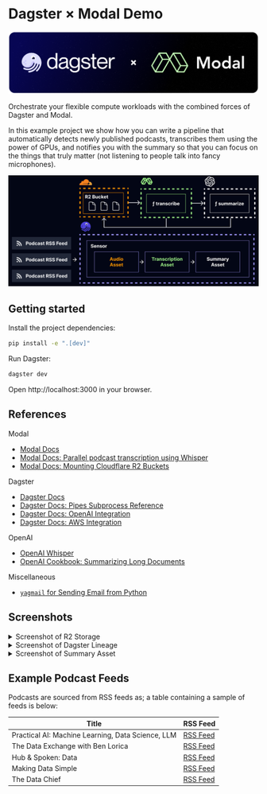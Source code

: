 # Dagster × Modal Demo

![Dagster Modal Banner](_static/dagster-modal-banner.png)

Orchestrate your flexible compute workloads with the combined forces of Dagster and Modal.

In this example project we show how you can write a pipeline that automatically detects newly
published podcasts, transcribes them using the power of GPUs, and notifies you with the summary so
that you can focus on the things that truly matter (not listening to people talk into fancy
microphones).

![Architecture Diagram](_static/architecture-diagram.png)

## Getting started

Install the project dependencies:

```sh
pip install -e ".[dev]"
```

Run Dagster:

```sh
dagster dev
```

Open http://localhost:3000 in your browser.

## References


Modal
- [Modal Docs](https://modal.com/docs)
- [Modal Docs: Parallel podcast transcription using Whisper](https://modal.com/docs/examples/whisper-transcriber#example-parallel-podcast-transcription-using-whisper)
- [Modal Docs: Mounting Cloudflare R2 Buckets](https://modal.com/docs/guide/cloud-bucket-mounts#mounting-cloudflare-r2-buckets)

Dagster
- [Dagster Docs](https://docs.dagster.io/)
- [Dagster Docs: Pipes Subprocess Reference](https://docs.dagster.io/concepts/dagster-pipes/subprocess/reference)
- [Dagster Docs: OpenAI Integration](https://docs.dagster.io/integrations/openai)
- [Dagster Docs: AWS Integration](https://docs.dagster.io/_apidocs/libraries/dagster-aws#s3)

OpenAI
- [OpenAI Whisper](https://github.com/openai/whisper)
- [OpenAI Cookbook: Summarizing Long Documents](https://cookbook.openai.com/examples/summarizing_long_documents)

Miscellaneous
- [`yagmail` for Sending Email from Python](https://github.com/kootenpv/yagmail)

## Screenshots

<details>
<summary>Screenshot of R2 Storage</summary>

![Screenshot R2 Storage](_static/screenshot_r2_storage.png)

</details>

<details>
<summary>Screenshot of Dagster Lineage</summary>

![Screenshot Dagster Lineage](_static/screenshot_dagster_lineage.png)

</details>

<details>
<summary>Screenshot of Summary Asset</summary>

![Screenshot Dagster Summary Asset](_static/screenshot_dagster_summary_asset.png)

</details>

## Example Podcast Feeds

Podcasts are sourced from RSS feeds as; a table containing a sample of feeds is below:

| Title                                             | RSS Feed                                                          |
|---------------------------------------------------|-------------------------------------------------------------------|
| Practical AI: Machine Learning, Data Science, LLM | [RSS Feed](https://changelog.com/practicalai/feed)                |
| The Data Exchange with Ben Lorica                 | [RSS Feed](https://feeds.buzzsprout.com/682433.rss)               |
| Hub & Spoken: Data                                | [RSS Feed](https://cynozure.libsyn.com/rss)                       |
| Making Data Simple                                | [RSS Feed](http://feeds.feedburner.com/IBM-big-data-hub-podcasts) |
| The Data Chief                                    | [RSS Feed](https://feeds.simplecast.com/75zUZHD_)                 |
